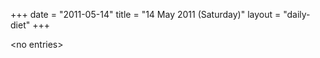 +++
date = "2011-05-14"
title = "14 May 2011 (Saturday)"
layout = "daily-diet"
+++

<p>&lt;no entries&gt;</p>